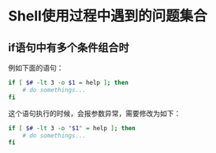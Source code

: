 # Shell使用过程中遇到的问题集合 

## if语句中有多个条件组合时 

例如下面的语句：

```sh 
if [ $# -lt 3 -o $1 = help ]; then 
    # do somethings...
fi
```

这个语句执行的时候，会报参数异常，需要修改为如下：

```sh 
if [ $# -lt 3 -o "$1" = help ]; then 
    # do somethings...
fi
```



